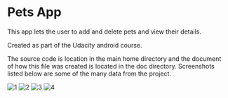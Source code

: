 Pets App
===================================

This app lets the user to add and delete pets and view their details.

Created as part of the Udacity android course.

The source code is location in the main home directory and the document of how this file was created is located in the doc directory. Screenshots listed below are some of the many data from the project.


![1](https://user-images.githubusercontent.com/43653409/127758757-4788186c-0ee8-4fca-af2c-4c440fce8508.jpg)
![2](https://user-images.githubusercontent.com/43653409/127758759-a5e3afc1-cd5e-4e87-acea-094ea7dc8888.jpg)
![3](https://user-images.githubusercontent.com/43653409/127758763-4368f324-c89a-4901-a194-df61dcf2e890.jpg)
![4](https://user-images.githubusercontent.com/43653409/127758765-382291cc-ec2f-42ef-9af7-7f9461465176.jpg)
